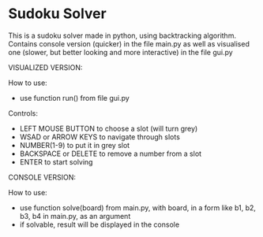 # Sudoku Solver

This is a sudoku solver made in python, using backtracking algorithm.
Contains console version (quicker) in the file main.py 
as well as visualised one (slower, but better looking and more interactive) in the file gui.py

VISUALIZED VERSION:

  How to use:
  - use function run() from file gui.py

  Controls:
  - LEFT MOUSE BUTTON to choose a slot (will turn grey)
  - WSAD or ARROW KEYS to navigate through slots
  - NUMBER(1-9) to put it in grey slot
  - BACKSPACE or DELETE to remove a number from a slot
  - ENTER to start solving

CONSOLE VERSION:

  How to use:
  - use function solve(board) from main.py, with board, in a form like b1, b2, b3, b4 in main.py, as an argument
  - if solvable, result will be displayed in the console

